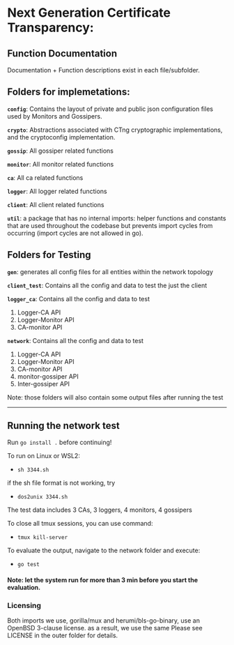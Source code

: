 # Next Generation Certificate Transparency:

## Function Documentation
Documentation + Function descriptions exist in each file/subfolder.

## Folders for implemetations:

**`config`**: Contains the layout of private and public json configuration files used by Monitors and Gossipers. 

**`crypto`**: Abstractions associated with CTng cryptographic implementations, and the cryptoconfig implementation.

**`gossip`**:  All gossiper related functions

**`monitor`**: All monitor related functions

**`ca`**: All ca related functions

**`logger`**: All logger related functions

**`client`**: All client related functions

**`util`**: a package that has no internal imports: helper functions and constants that are used throughout the codebase but prevents import cycles from occurring (import cycles are not allowed in go).

## Folders for Testing 


**`gen`**: generates all config files for all entities within the network topology

**`client_test`**: Contains all the config and data to test the just the client  

**`logger_ca`**: Contains all the config and data to test
1) Logger-CA API
2) Logger-Monitor API
3) CA-monitor API

**`network`**: Contains all the config and data to test
1) Logger-CA API
2) Logger-Monitor API
3) CA-monitor API
4) monitor-gossiper API
5) Inter-gossiper API

Note: those folders will also contain some output files after running the test

___

## Running the network test

Run `go install .` before continuing!

To run on Linux or WSL2:

- `sh 3344.sh`  

if the sh file format is not working, try 
- `dos2unix 3344.sh`

The test data includes 3 CAs, 3 loggers, 4 monitors, 4 gossipers

To close all tmux sessions, you can use command:

- `tmux kill-server`

To evaluate the output, navigate to the network folder and execute:

- `go test`

#### Note: let the system run for more than 3 min before you start the evaluation. 

### Licensing
Both imports we use, gorilla/mux and herumi/bls-go-binary, use an OpenBSD 3-clause license. as a result, we use the same Please see LICENSE in the outer folder for details.

